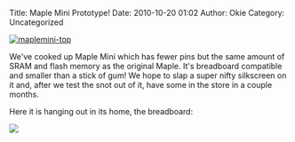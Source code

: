 Title: Maple Mini Prototype!
Date: 2010-10-20 01:02
Author: Okie
Category: Uncategorized

<a href="http://leaflabs.com/wp-content/uploads/2010/10/maplemini-top.jpg">
<img src="http://leaflabs.com/wp-content/uploads/2010/10/maplemini-top-770x510.jpg" alt="maplemini-top">
</a>

We've cooked up Maple Mini which has fewer pins but the same amount of
SRAM and flash memory as the original Maple. It's breadboard compatible
and smaller than a stick of gum! We hope to slap a super nifty
silkscreen on it and, after we test the snot out of it, have some in the
store in a couple months.

Here it is hanging out in its home, the breadboard:

<a href="http://leaflabs.com/wp-content/uploads/2010/10/maplemini-breadboard.jpg">
<img src="http://leaflabs.com/wp-content/uploads/2010/10/maplemini-breadboard-770x510.jpg">
</a>

